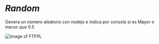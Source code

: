 *Random*
========
Genera un número aleatorio con nodejs e indica por consola si es
Mayor o menor que 0.5

![Image of FTFPL](http://www.wtfpl.net/wp-content/uploads/2012/12/wtfpl-badge-1.png)